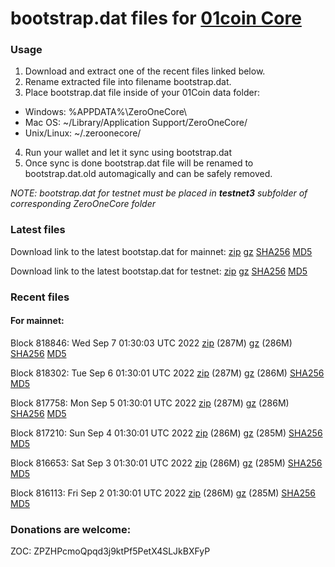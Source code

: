 # bootstrap.dat files for [01coin Core](https://01coin.io)

### Usage

1. Download and extract one of the recent files linked below.
2. Rename extracted file into filename bootstrap.dat.
3. Place bootstrap.dat file inside of your 01Coin data folder:
 - Windows: %APPDATA%\ZeroOneCore\
 - Mac OS: ~/Library/Application Support/ZeroOneCore/
 - Unix/Linux: ~/.zeroonecore/
4. Run your wallet and let it sync using bootstrap.dat
5. Once sync is done bootstrap.dat file will be renamed to bootstrap.dat.old automagically and can be safely removed.

_NOTE: bootstrap.dat for testnet must be placed in **testnet3** subfolder of corresponding ZeroOneCore folder_

### Latest files
Download link to the latest bootstap.dat for mainnet: [zip](https://files.01coin.io/mainnet/bootstrap.dat.zip) [gz](https://files.01coin.io/mainnet/bootstrap.dat.tar.gz) [SHA256](https://files.01coin.io/mainnet/sha256.txt) [MD5](https://files.01coin.io/mainnet/md5.txt)

Download link to the latest bootstap.dat for testnet: [zip](https://files.01coin.io/testnet/bootstrap.dat.zip) [gz](https://files.01coin.io/testnet/bootstrap.dat.tar.gz) [SHA256](https://files.01coin.io/testnet/sha256.txt) [MD5](https://files.01coin.io/testnet/md5.txt)

### Recent files

#### For mainnet:

Block 818846: Wed Sep  7 01:30:03 UTC 2022 [zip](https://files.01coin.io/mainnet/2022-09-07/bootstrap.dat.zip) (287M) [gz](https://files.01coin.io/mainnet/2022-09-07/bootstrap.dat.tar.gz) (286M) [SHA256](https://files.01coin.io/mainnet/2022-09-07/sha256.txt) [MD5](https://files.01coin.io/mainnet/2022-09-07/md5.txt)

Block 818302: Tue Sep  6 01:30:01 UTC 2022 [zip](https://files.01coin.io/mainnet/2022-09-06/bootstrap.dat.zip) (287M) [gz](https://files.01coin.io/mainnet/2022-09-06/bootstrap.dat.tar.gz) (286M) [SHA256](https://files.01coin.io/mainnet/2022-09-06/sha256.txt) [MD5](https://files.01coin.io/mainnet/2022-09-06/md5.txt)

Block 817758: Mon Sep  5 01:30:01 UTC 2022 [zip](https://files.01coin.io/mainnet/2022-09-05/bootstrap.dat.zip) (287M) [gz](https://files.01coin.io/mainnet/2022-09-05/bootstrap.dat.tar.gz) (286M) [SHA256](https://files.01coin.io/mainnet/2022-09-05/sha256.txt) [MD5](https://files.01coin.io/mainnet/2022-09-05/md5.txt)

Block 817210: Sun Sep  4 01:30:01 UTC 2022 [zip](https://files.01coin.io/mainnet/2022-09-04/bootstrap.dat.zip) (286M) [gz](https://files.01coin.io/mainnet/2022-09-04/bootstrap.dat.tar.gz) (285M) [SHA256](https://files.01coin.io/mainnet/2022-09-04/sha256.txt) [MD5](https://files.01coin.io/mainnet/2022-09-04/md5.txt)

Block 816653: Sat Sep  3 01:30:01 UTC 2022 [zip](https://files.01coin.io/mainnet/2022-09-03/bootstrap.dat.zip) (286M) [gz](https://files.01coin.io/mainnet/2022-09-03/bootstrap.dat.tar.gz) (285M) [SHA256](https://files.01coin.io/mainnet/2022-09-03/sha256.txt) [MD5](https://files.01coin.io/mainnet/2022-09-03/md5.txt)

Block 816113: Fri Sep  2 01:30:01 UTC 2022 [zip](https://files.01coin.io/mainnet/2022-09-02/bootstrap.dat.zip) (286M) [gz](https://files.01coin.io/mainnet/2022-09-02/bootstrap.dat.tar.gz) (285M) [SHA256](https://files.01coin.io/mainnet/2022-09-02/sha256.txt) [MD5](https://files.01coin.io/mainnet/2022-09-02/md5.txt)


### Donations are welcome:

ZOC: ZPZHPcmoQpqd3j9ktPf5PetX4SLJkBXFyP
